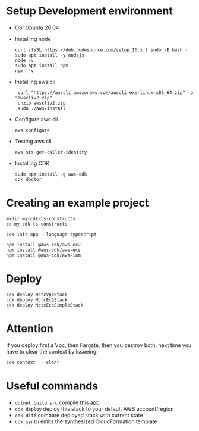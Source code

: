 # Setup Development environment

- OS: Ubuntu 20.04
* Installing node
    ```
    curl -fsSL https://deb.nodesource.com/setup_16.x | sudo -E bash -
    sudo apt install -y nodejs
    node -v
    sudo apt install npm
    npm  -v
    ```

* Installing aws cli
  ```
   curl "https://awscli.amazonaws.com/awscli-exe-linux-x86_64.zip" -o "awscliv2.zip"
   unzip awscliv2.zip
   sudo ./aws/install
   ```

- Configure aws cli
  ```
  aws configure
  ```

- Testing aws cli
  ```
  aws sts get-caller-identity
  ```

* Installing CDK 
  ```
  sudo npm install -g aws-cdk
  cdk doctor
  ```

# Creating an example project

```
mkdir my-cdk-ts-constructs
cd my-cdk-ts-constructs

cdk init app --language typescript

npm install @aws-cdk/aws-ec2
npm install @aws-cdk/aws-ecs
npm install @aws-cdk/aws-iam
```

# Deploy

```
cdk deploy MctcVpcStack 
cdk deploy MctcEc2Stack
cdk deploy MctcEcsSimpleStack
```

# Attention

If you deploy first a Vpc, then Fargate, then you destroy both, next time you have to clear the context by issueing:

    cdk context  --clear 

# Useful commands

* `dotnet build src` compile this app
* `cdk deploy`       deploy this stack to your default AWS account/region
* `cdk diff`         compare deployed stack with current state
* `cdk synth`        emits the synthesized CloudFormation template